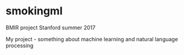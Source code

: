 # smokingml
BMIR project Stanford summer 2017

My project - something about machine learning and natural language processing
